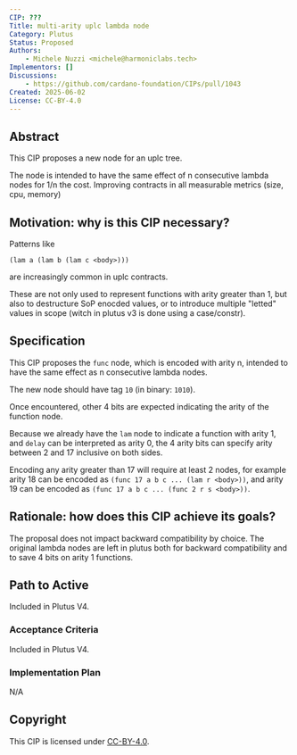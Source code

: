 ```yaml
---
CIP: ???
Title: multi-arity uplc lambda node
Category: Plutus
Status: Proposed
Authors:
    - Michele Nuzzi <michele@harmoniclabs.tech>
Implementors: []
Discussions:
    - https://github.com/cardano-foundation/CIPs/pull/1043
Created: 2025-06-02
License: CC-BY-4.0
---
```


<!-- Existing categories:

- Meta     | For meta-CIPs which typically serves another category or group of categories.
- Wallets  | For standardisation across wallets (hardware, full-node or light).
- Tokens   | About tokens (fungible or non-fungible) and minting policies in general.
- Metadata | For proposals around metadata (on-chain or off-chain).
- Tools    | A broad category for ecosystem tools not falling into any other category.
- Plutus   | Changes or additions to Plutus
- Ledger   | For proposals regarding the Cardano ledger (including Reward Sharing Schemes)
- Catalyst | For proposals affecting Project Catalyst / the Jörmungandr project

-->

## Abstract
<!-- A short (\~200 word) description of the proposed solution and the technical issue being addressed. -->
This CIP proposes a new node for an uplc tree.

The node is intended to have the same effect of n consecutive lambda nodes for 1/n the cost. Improving contracts in all measurable metrics (size, cpu, memory)

## Motivation: why is this CIP necessary?
<!-- A clear explanation that introduces the reason for a proposal, its use cases and stakeholders. If the CIP changes an established design then it must outline design issues that motivate a rework. For complex proposals, authors must write a Cardano Problem Statement (CPS) as defined in CIP-9999 and link to it as the `Motivation`. -->

Patterns like
```uplc
(lam a (lam b (lam c <body>)))
```
are increasingly common in uplc contracts.

These are not only used to represent functions with arity greater than 1, but also to destructure SoP enocded values, or to introduce multiple "letted" values in scope (witch in plutus v3 is done using a case/constr).

## Specification
<!-- The technical specification should describe the proposed improvement in sufficient technical detail. In particular, it should provide enough information that an implementation can be performed solely on the basis of the design in the CIP. This is necessary to facilitate multiple, interoperable implementations. This must include how the CIP should be versioned, if not covered under an optional Versioning main heading. If a proposal defines structure of on-chain data it must include a CDDL schema in its specification.-->

This CIP proposes the `func` node, which is encoded with arity n, intended to have the same effect as n consecutive lambda nodes.

The new node should have tag `10` (in binary: `1010`).

Once encountered, other 4 bits are expected indicating the arity of the function node.

Because we already have the `lam` node to indicate a function with arity 1, and `delay` can be interpreted as arity 0, the 4 arity bits can specify arity between 2 and 17 inclusive on both sides.

Encoding any arity greater than 17 will require at least 2 nodes,
for example arity 18 can be encoded as `(func 17 a b c ... (lam r <body>))`,
and arity 19 can be encoded as `(func 17 a b c ... (func 2 r s <body>))`.

## Rationale: how does this CIP achieve its goals?
<!-- The rationale fleshes out the specification by describing what motivated the design and what led to particular design decisions. It should describe alternate designs considered and related work. The rationale should provide evidence of consensus within the community and discuss significant objections or concerns raised during the discussion.

It must also explain how the proposal affects the backward compatibility of existing solutions when applicable. If the proposal responds to a CPS, the 'Rationale' section should explain how it addresses the CPS, and answer any questions that the CPS poses for potential solutions.
-->

The proposal does not impact backward compatibility by choice. The original lambda nodes are left in plutus both for backward compatibility and to save 4 bits on arity 1 functions.

## Path to Active

Included in Plutus V4.

### Acceptance Criteria
<!-- Describes what are the acceptance criteria whereby a proposal becomes 'Active' -->

Included in Plutus V4.

### Implementation Plan
<!-- A plan to meet those criteria or `N/A` if an implementation plan is not applicable. -->
N/A

<!-- OPTIONAL SECTIONS: see CIP-0001 > Document > Structure table -->

## Copyright
<!-- The CIP must be explicitly licensed under acceptable copyright terms. Uncomment the license you wish to use (delete the other one) and ensure it matches the License field in the header.

If AI/LLMs were used in the creation of the copyright text, the author may choose to include a disclaimer to describe their application within the proposal.
-->

This CIP is licensed under [CC-BY-4.0](https://creativecommons.org/licenses/by/4.0/legalcode).
<!-- This CIP is licensed under [Apache-2.0](http://www.apache.org/licenses/LICENSE-2.0). -->

